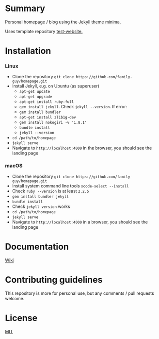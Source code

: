 # Summary

Personal homepage / blog using the [Jekyll theme minima.](https://jekyll.github.io/minima/)

Uses template repository [test-website.](https://github.com/family-guy/test-website)

# Installation

### Linux

- Clone the repository `git clone https://github.com/family-guy/homepage.git`
- Install Jekyll, e.g. on Ubuntu (as superuser)
    * `apt-get update`
    * `apt-get upgrade`
    * `apt-get install ruby-full`
    * `gem install jekyll`. Check `jekyll --version`. If error:
    * `gem install bundler`
    * `apt-get install zlib1g-dev`
    * `gem install nokogiri -v '1.8.1'`
    * `bundle install`
    * `jekyll --version`
- `cd /path/to/homepage`
- `jekyll serve`
- Navigate to `http://localhost:4000` in the browser, you should see the landing page

### macOS

- Clone the repository `git clone https://github.com/family-guy/homepage.git`
- Install system command line tools `xcode-select --install`
- Check `ruby --version` is at least `2.2.5`
- `gem install bundler jekyll`
- `bundle install`
- Check `jekyll version` works
- `cd /path/to/homepage`
- `jekyll serve`
- Navigate to `http://localhost:4000` in a browser, you should see the landing page

# Documentation

[Wiki](https://github.com/family-guy/homepage/wiki)

# Contributing guidelines

This repository is more for personal use, but any comments / pull requests welcome.

# License

[MIT](http://opensource.org/licenses/MIT)
